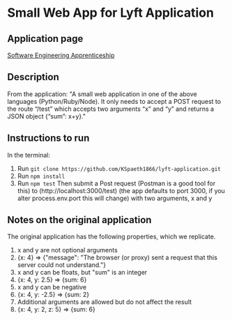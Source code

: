 # Small Web App for Lyft Application

## Application page
[Software Engineering Apprenticeship](https://www.lyft.com/jobs/software-engineering-apprenticeship)

## Description
From the application:
"A small web application in one of the above languages (Python/Ruby/Node). It only needs to accept a POST request to the route “/test” which accepts two arguments “x” and “y” and returns a JSON object {“sum”: x+y}."

## Instructions to run
In the terminal:
1. Run `git clone https://github.com/KSpaeth1866/lyft-application.git`
1. Run `npm install`
1. Run `npm test`
Then submit a Post request (Postman is a good tool for this) to (http://localhost:3000/test) (the app defaults to port 3000, if you alter process.env.port this will change) with two arguments, x and y

## Notes on the original application
The original application has the following properties, which we replicate.
1. x and y are not optional arguments
  1. {x: 4} => {"message": "The browser (or proxy) sent a request that this server could not understand."}
1. x and y can be floats, but "sum" is an integer
  1. {x: 4, y: 2.5} => {sum: 6}
1. x and y can be negative
  1. {x: 4, y: -2.5} => {sum: 2}
1. Additional arguments are allowed but do not affect the result
  1. {x: 4, y: 2, z: 5} => {sum: 6}
